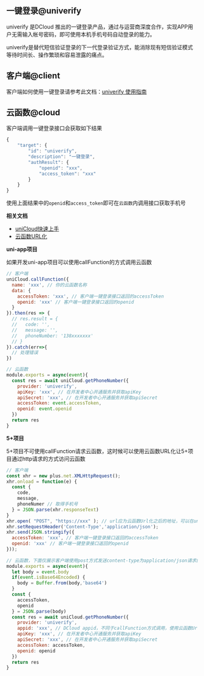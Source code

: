 ## 一键登录@univerify

univerify 是DCloud 推出的一键登录产品，通过与运营商深度合作，实现APP用户无需输入帐号密码，即可使用本机手机号码自动登录的能力。

univerify是替代短信验证登录的下一代登录验证方式，能消除现有短信验证模式等待时间长、操作繁琐和容易泄露的痛点。

## 客户端@client

客户端如何使用一键登录请参考此文档：[univerify 使用指南](/univerify)

## 云函数@cloud

客户端调用一键登录接口会获取如下结果

```js
{  
    "target": {  
        "id": "univerify",  
        "description": "一键登录",  
        "authResult": {  
            "openid": "xxx",  
            "access_token": "xxx"  
        }  
    }  
}  
```

使用上面结果中的`openid`和`access_token`即可在`云函数`内调用接口获取手机号

**相关文档**
- [uniCloud快速上手](https://uniapp.dcloud.net.cn/uniCloud/quickstart)
- [云函数URL化](https://uniapp.dcloud.net.cn/uniCloud/http)

**uni-app项目**

如果开发uni-app项目可以使用callFunction的方式调用云函数

```js
// 客户端
uniCloud.callFunction({
  name: 'xxx', // 你的云函数名称
  data: {
    accessToken: 'xxx', // 客户端一键登录接口返回的accessToken
    openid: 'xxx' // 客户端一键登录接口返回的openid
  }
}).then(res => {
  // res.result = {
  //   code: '',
  //   message: '',
  //   phoneNumber: '138xxxxxxx'
  // }
}).catch(err=>{
  // 处理错误
})

// 云函数
module.exports = async(event){
  const res = await uniCloud.getPhoneNumber({
  	provider: 'univerify',
  	apiKey: 'xxx', // 在开发者中心开通服务并获取apiKey
  	apiSecret: 'xxx', // 在开发者中心开通服务并获取apiSecret
  	accessToken: event.accessToken,
  	openid: event.openid
  })
  return res
}
```

**5+项目**

5+项目不可使用callFunction请求云函数，这时候可以使用云函数URL化让5+项目通过http请求的方式访问云函数

```js
// 客户端
const xhr = new plus.net.XMLHttpRequest();
xhr.onload = function(e) {
  const {
    code,
    message,
    phoneNumer // 取得手机号
  } = JSON.parse(xhr.responseText)
}
xhr.open( "POST", "https://xxx" ); // url应为云函数Url化之后的地址，可以在uniCloud web控制台云函数详情页面看到
xhr.setRequestHeader('Content-Type','application/json');
xhr.send(JSON.stringify({
  accessToken: 'xxx', // 客户端一键登录接口返回的accessToken
  openid: 'xxx' // 客户端一键登录接口返回的openid
}));
  
// 云函数，下面仅展示客户端使用post方式发送content-type为application/json请求的场景
module.exports = async(event){
  let body = event.body
  if(event.isBase64Encoded) {
    body = Buffer.from(body,'base64')
  }
  const {
    accessToken,
    openid
  } = JSON.parse(body)
  const res = await uniCloud.getPhoneNumber({
  	provider: 'univerify',
    appid: 'xxx', // DCloud appid，不同于callFunction方式调用，使用云函数Url化需要传递DCloud appid参数
  	apiKey: 'xxx', // 在开发者中心开通服务并获取apiKey
  	apiSecret: 'xxx', // 在开发者中心开通服务并获取apiSecret
  	accessToken: accessToken,
  	openid: openid
  })
  return res
}
```
